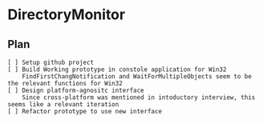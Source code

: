 # DirectoryMonitor

## Plan

    [ ] Setup github project
    [ ] Build Working prototype in constole application for Win32
        FindFirstChangNotification and WaitForMultipleObjects seem to be the relevant functions for Win32
    [ ] Design platform-agnositc interface
        Since cross-platform was mentioned in intoductory interview, this seems like a relevant iteration
    [ ] Refactor prototype to use new interface
